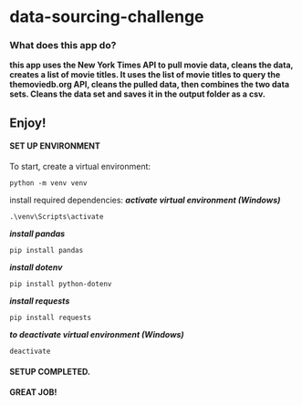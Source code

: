 # data-sourcing-challenge

### What does this app do?

**this app uses the New York Times API to pull movie data, cleans the data, creates a list of movie titles. It uses the list of movie titles to query the themoviedb.org API, cleans the pulled data, then combines the two data sets. Cleans the data set and saves it in the output folder as a csv.**

## Enjoy!

#### SET UP ENVIRONMENT

To start, create a virtual environment:

```shell
python -m venv venv
```

install required dependencies:
**_activate virtual environment (Windows)_**

```shell
.\venv\Scripts\activate
```

**_install pandas_**

```shell
pip install pandas
```

**_install dotenv_**

```shell
pip install python-dotenv
```

**_install requests_**

```shell
pip install requests
```

**_to deactivate virtual environment (Windows)_**

```shell
deactivate
```

#### SETUP COMPLETED.

#### GREAT JOB!
